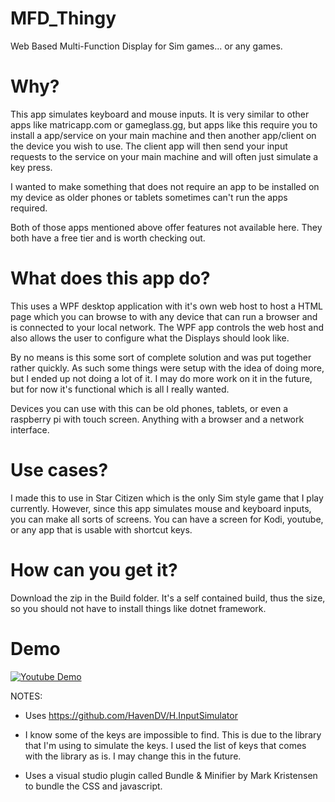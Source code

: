 # MFD_Thingy
Web Based Multi-Function Display for Sim games... or any games. 

# Why?
This app simulates keyboard and mouse inputs. It is very similar to other apps like matricapp.com or gameglass.gg, but apps like this require you to install a app/service on your main machine and then another app/client on the device you wish to use. The client app will then send your input requests to the service on your main machine and will often just simulate a key press. 

I wanted to make something that does not require an app to be installed on my device as older phones or tablets sometimes can't run the apps required.

Both of those apps mentioned above offer features not available here. They both have a free tier and is worth checking out.

# What does this app do?
This uses a WPF desktop application with it's own web host to host a HTML page which you can browse to with any device that can run a browser and is connected to your local network. 
The WPF app controls the web host and also allows the user to configure what the Displays should look like.

By no means is this some sort of complete solution and was put together rather quickly. As such some things were setup with the idea of doing more, but I ended up not doing a lot of it. I may do more work on it in the future, but for now it's functional which is all I really wanted.

Devices you can use with this can be old phones, tablets, or even a raspberry pi with touch screen. Anything with a browser and a network interface.


# Use cases?
I made this to use in Star Citizen which is the only Sim style game that I play currently. However, since this app simulates mouse and keyboard inputs, you can make all sorts of screens. You can have a screen for Kodi, youtube, or any app that is usable with shortcut keys.

# How can you get it?
Download the zip in the Build folder. It's a self contained build, thus the size, so you should not have to install things like dotnet framework.


# Demo
[![Youtube Demo](https://img.youtube.com/vi/yC3m9ijjm_Q/hqdefault.jpg)](https://www.youtube.com/watch?v=yC3m9ijjm_Q)



NOTES: 
- Uses https://github.com/HavenDV/H.InputSimulator

- I know some of the keys are impossible to find. This is due to the library that I'm using to simulate the keys. I used the list of keys that comes with the library as is. I may change this in the future.

- Uses a visual studio plugin called Bundle & Minifier by Mark Kristensen to bundle the CSS and javascript.
